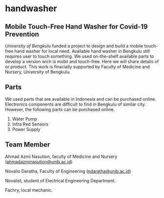 # handwasher
## Mobile Touch-Free Hand Washer for Covid-19 Prevention
*University of Bengkulu* funded a project to design and build a mobile touch-free hand washer for local need. Available hand washer in Bengkulu still requires user to touch something. We used on-the-shelf available parts to develop a version wich is mobil and touch-free. Here we will share details of or product. This work is finacially supported by Faculty of Medicine and Nursery, University of Bengkulu.
## Parts
We used parts that are available in Indonesia and can be purchased online. Electronics components are difficult to find in Bengkulu of similar city. However, the following parts can be purchased online.
1. Water Pump
2. Infra Red Sensors
3. Power Supply
## Team Member
Ahmad Azmi Nasution, faculty of Medicine and Nursery (ahmadazminasution@unib.ac.id)

Novalio Daratha, Faculty of Engineering (ndaratha@unib.ac.id)

Novalist, student of Electrical Engineering Department.

Fachry, local mechanic.
